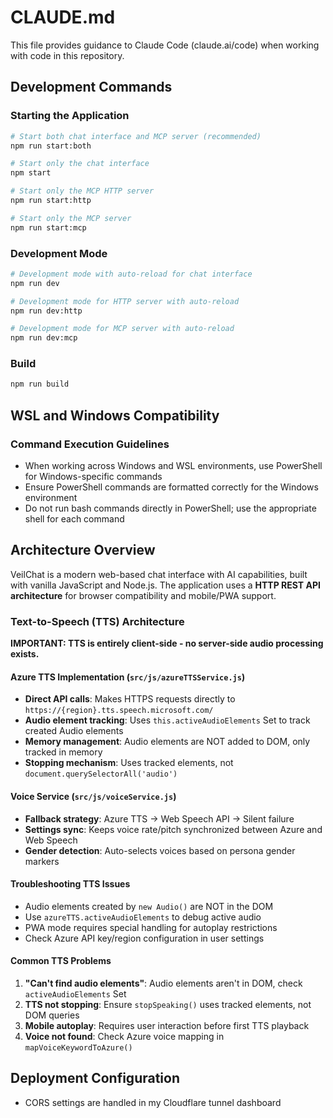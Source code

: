 # CLAUDE.md

This file provides guidance to Claude Code (claude.ai/code) when working with code in this repository.

## Development Commands

### Starting the Application
```bash
# Start both chat interface and MCP server (recommended)
npm run start:both

# Start only the chat interface
npm start

# Start only the MCP HTTP server
npm run start:http

# Start only the MCP server
npm run start:mcp
```

### Development Mode
```bash
# Development mode with auto-reload for chat interface
npm run dev

# Development mode for HTTP server with auto-reload
npm run dev:http

# Development mode for MCP server with auto-reload
npm run dev:mcp
```

### Build
```bash
npm run build
```

## WSL and Windows Compatibility

### Command Execution Guidelines
- When working across Windows and WSL environments, use PowerShell for Windows-specific commands
- Ensure PowerShell commands are formatted correctly for the Windows environment
- Do not run bash commands directly in PowerShell; use the appropriate shell for each command

## Architecture Overview

VeilChat is a modern web-based chat interface with AI capabilities, built with vanilla JavaScript and Node.js. The application uses a **HTTP REST API architecture** for browser compatibility and mobile/PWA support.

### Text-to-Speech (TTS) Architecture

**IMPORTANT: TTS is entirely client-side - no server-side audio processing exists.**

#### Azure TTS Implementation (`src/js/azureTTSService.js`)
- **Direct API calls**: Makes HTTPS requests directly to `https://{region}.tts.speech.microsoft.com/`
- **Audio element tracking**: Uses `this.activeAudioElements` Set to track created Audio elements
- **Memory management**: Audio elements are NOT added to DOM, only tracked in memory
- **Stopping mechanism**: Uses tracked elements, not `document.querySelectorAll('audio')`

#### Voice Service (`src/js/voiceService.js`)
- **Fallback strategy**: Azure TTS → Web Speech API → Silent failure
- **Settings sync**: Keeps voice rate/pitch synchronized between Azure and Web Speech
- **Gender detection**: Auto-selects voices based on persona gender markers

#### Troubleshooting TTS Issues
- Audio elements created by `new Audio()` are NOT in the DOM
- Use `azureTTS.activeAudioElements` to debug active audio
- PWA mode requires special handling for autoplay restrictions
- Check Azure API key/region configuration in user settings

#### Common TTS Problems
1. **"Can't find audio elements"**: Audio elements aren't in DOM, check `activeAudioElements` Set
2. **TTS not stopping**: Ensure `stopSpeaking()` uses tracked elements, not DOM queries
3. **Mobile autoplay**: Requires user interaction before first TTS playback
4. **Voice not found**: Check Azure voice mapping in `mapVoiceKeywordToAzure()`

## Deployment Configuration

- CORS settings are handled in my Cloudflare tunnel dashboard 